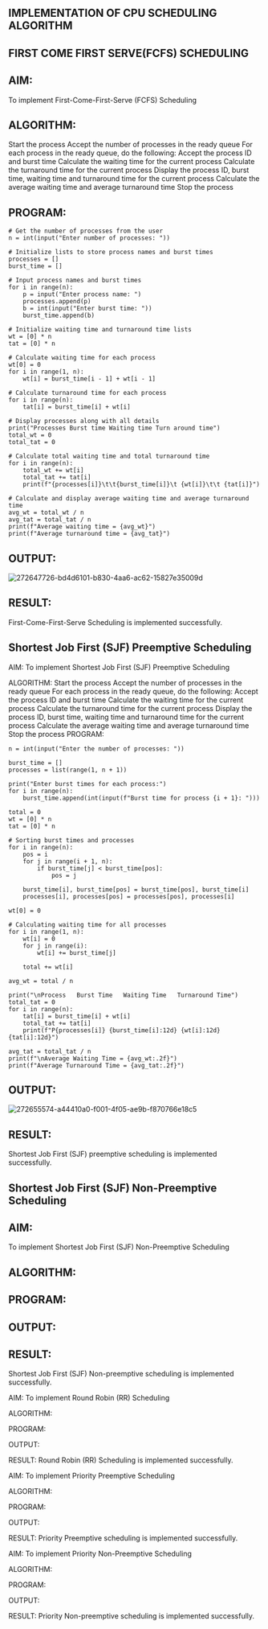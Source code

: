 ## IMPLEMENTATION OF CPU SCHEDULING ALGORITHM
## FIRST COME FIRST SERVE(FCFS) SCHEDULING


## AIM:
To implement First-Come-First-Serve (FCFS) Scheduling

## ALGORITHM:
Start the process
Accept the number of processes in the ready queue
For each process in the ready queue, do the following:
Accept the process ID and burst time
Calculate the waiting time for the current process
Calculate the turnaround time for the current process
Display the process ID, burst time, waiting time and turnaround time for the current process
Calculate the average waiting time and average turnaround time
Stop the process
## PROGRAM:
```
# Get the number of processes from the user
n = int(input("Enter number of processes: "))

# Initialize lists to store process names and burst times
processes = []
burst_time = []

# Input process names and burst times
for i in range(n):
    p = input("Enter process name: ")
    processes.append(p)
    b = int(input("Enter burst time: "))
    burst_time.append(b)

# Initialize waiting time and turnaround time lists
wt = [0] * n
tat = [0] * n

# Calculate waiting time for each process
wt[0] = 0
for i in range(1, n):
    wt[i] = burst_time[i - 1] + wt[i - 1]

# Calculate turnaround time for each process
for i in range(n):
    tat[i] = burst_time[i] + wt[i]

# Display processes along with all details
print("Processes Burst time Waiting time Turn around time")
total_wt = 0
total_tat = 0

# Calculate total waiting time and total turnaround time
for i in range(n):
    total_wt += wt[i]
    total_tat += tat[i]
    print(f"{processes[i]}\t\t{burst_time[i]}\t {wt[i]}\t\t {tat[i]}")

# Calculate and display average waiting time and average turnaround time
avg_wt = total_wt / n
avg_tat = total_tat / n
print(f"Average waiting time = {avg_wt}")
print(f"Average turnaround time = {avg_tat}")
```
## OUTPUT:
![272647726-bd4d6101-b830-4aa6-ac62-15827e35009d](https://github.com/JAYAVARTHAN-P/EX.5-IMPLEMENTATION-OF-CPU-SCHEDULING-ALGORITHMS/assets/121369281/29d09aec-1662-4e01-9ed5-e07921c82d08)


## RESULT:
First-Come-First-Serve Scheduling is implemented successfully.

## Shortest Job First (SJF) Preemptive Scheduling

AIM:
To implement Shortest Job First (SJF) Preemptive Scheduling

ALGORITHM:
Start the process
Accept the number of processes in the ready queue
For each process in the ready queue, do the following:
Accept the process ID and burst time
Calculate the waiting time for the current process
Calculate the turnaround time for the current process
Display the process ID, burst time, waiting time and turnaround time for the current process
Calculate the average waiting time and average turnaround time
Stop the process
PROGRAM:
```
n = int(input("Enter the number of processes: "))

burst_time = []
processes = list(range(1, n + 1))

print("Enter burst times for each process:")
for i in range(n):
    burst_time.append(int(input(f"Burst time for process {i + 1}: ")))

total = 0
wt = [0] * n
tat = [0] * n

# Sorting burst times and processes
for i in range(n):
    pos = i
    for j in range(i + 1, n):
        if burst_time[j] < burst_time[pos]:
            pos = j

    burst_time[i], burst_time[pos] = burst_time[pos], burst_time[i]
    processes[i], processes[pos] = processes[pos], processes[i]

wt[0] = 0

# Calculating waiting time for all processes
for i in range(1, n):
    wt[i] = 0
    for j in range(i):
        wt[i] += burst_time[j]

    total += wt[i]

avg_wt = total / n

print("\nProcess   Burst Time   Waiting Time   Turnaround Time")
total_tat = 0
for i in range(n):
    tat[i] = burst_time[i] + wt[i]
    total_tat += tat[i]
    print(f"P{processes[i]} {burst_time[i]:12d} {wt[i]:12d} {tat[i]:12d}")

avg_tat = total_tat / n
print(f"\nAverage Waiting Time = {avg_wt:.2f}")
print(f"Average Turnaround Time = {avg_tat:.2f}")
```
## OUTPUT:
![272655574-a44410a0-f001-4f05-ae9b-f870766e18c5](https://github.com/JAYAVARTHAN-P/EX.5-IMPLEMENTATION-OF-CPU-SCHEDULING-ALGORITHMS/assets/121369281/720c913e-67be-4f89-8adb-897c074eb527)


## RESULT:
Shortest Job First (SJF) preemptive scheduling is implemented successfully.

## Shortest Job First (SJF) Non-Preemptive Scheduling

## AIM:
To implement Shortest Job First (SJF) Non-Preemptive Scheduling

## ALGORITHM:
## PROGRAM:
## OUTPUT:
## RESULT:
Shortest Job First (SJF) Non-preemptive scheduling is implemented successfully.

AIM: To implement Round Robin (RR) Scheduling

ALGORITHM:

PROGRAM:

OUTPUT:

RESULT: Round Robin (RR) Scheduling is implemented successfully.

AIM: To implement Priority Preemptive Scheduling

ALGORITHM:

PROGRAM:

OUTPUT:

RESULT: Priority Preemptive scheduling is implemented successfully.

AIM: To implement Priority Non-Preemptive Scheduling

ALGORITHM:

PROGRAM:

OUTPUT:

RESULT: Priority Non-preemptive scheduling is implemented successfully.
